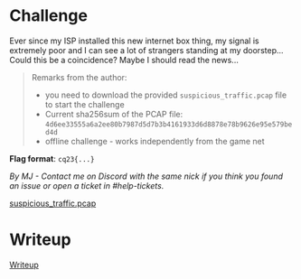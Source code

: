 # Challenge

Ever since my ISP installed this new internet box thing, my signal is extremely poor and I can see a lot of strangers standing at my doorstep... Could this be a coincidence? Maybe I should read the news...

> Remarks from the author:
> * you need to download the provided `suspicious_traffic.pcap` file to start the challenge
> * Current sha256sum of the PCAP file: `4d6ee33555a6a2ee80b7987d5d7b3b4161933d6d8878e78b9626e95e579bed4d` 
> * offline challenge - works independently from the game net

**Flag format**: `cq23{...}`

*By MJ - Contact me on Discord with the same nick if you think you found an issue or open a ticket in #help-tickets.*

[suspicious_traffic.pcap](files/suspicious_traffic.pcap)

# Writeup

[Writeup](WRITEUP.md)
